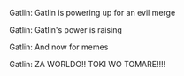 Gatlin: Gatlin is powering up for an evil merge

Gatlin: Gatlin's power is raising 

Gatlin: And now for memes

Gatlin: ZA WORLDO!! TOKI WO TOMARE!!!!
